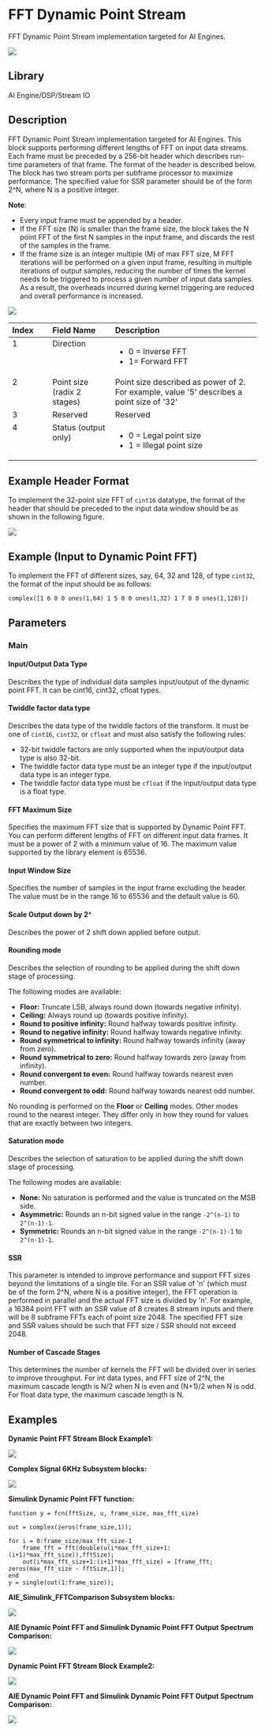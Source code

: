 # FFT Dynamic Point Stream
FFT Dynamic Point Stream implementation targeted for AI Engines.
  
![](./Images/block.png)  

## Library

AI Engine/DSP/Stream IO

## Description

FFT Dynamic Point Stream implementation targeted for AI Engines. This
block supports performing different lengths of FFT on input data
streams. Each frame must be preceded by a 256-bit header which describes
run-time parameters of that frame. The format of the header is described
below. The block has two stream ports per subframe processor to maximize
performance. The specified value for SSR parameter should be of the form
2^N, where N is a positive integer.

**Note**:

- Every input frame must be appended by a header.
- If the FFT size (N) is smaller than the frame size, the block takes
  the N point FFT of the first N samples in the input frame, and
  discards the rest of the samples in the frame.
- If the frame size is an integer multiple (M) of max FFT size, M FFT
  iterations will be performed on a given input frame, resulting in
  multiple iterations of output samples, reducing the number of times
  the kernel needs to be triggered to process a given number of input
  data samples. As a result, the overheads incurred during kernel
  triggering are reduced and overall performance is increased.



![](./Images/vid1664274231317.png)


<table>
<colgroup>
<col style="width: 16%" />
<col style="width: 25%" />
<col style="width: 58%" />
</colgroup>
<thead class="thead" style="text-align:left;">
<tr class="header row">
<th id="d117526e90" class="entry cellrowborder"
style="vertical-align: top">Index</th>
<th id="d117526e93" class="entry cellrowborder"
style="vertical-align: top">Field Name</th>
<th id="d117526e96" class="entry cellrowborder"
style="vertical-align: top">Description</th>
</tr>
</thead>
<tbody class="tbody">
<tr class="odd row">
<td class="entry cellrowborder" style="vertical-align: top"
headers="d117526e90 ">1</td>
<td class="entry cellrowborder" style="vertical-align: top"
headers="d117526e93 ">Direction</td>
<td class="entry cellrowborder" style="vertical-align: top"
headers="d117526e96 "><ul>
<li>0 = Inverse FFT</li>
<li>1= Forward FFT</li>
</ul></td>
</tr>
<tr class="even row">
<td class="entry cellrowborder" style="vertical-align: top"
headers="d117526e90 ">2</td>
<td class="entry cellrowborder" style="vertical-align: top"
headers="d117526e93 ">Point size (radix 2 stages)</td>
<td class="entry cellrowborder" style="vertical-align: top"
headers="d117526e96 ">Point size described as power of 2. For example,
value '5' describes a point size of '32'</td>
</tr>
<tr class="odd row">
<td class="entry cellrowborder" style="vertical-align: top"
headers="d117526e90 ">3</td>
<td class="entry cellrowborder" style="vertical-align: top"
headers="d117526e93 ">Reserved</td>
<td class="entry cellrowborder" style="vertical-align: top"
headers="d117526e96 ">Reserved</td>
</tr>
<tr class="even row">
<td class="entry cellrowborder" style="vertical-align: top"
headers="d117526e90 ">4</td>
<td class="entry cellrowborder" style="vertical-align: top"
headers="d117526e93 ">Status (output only)</td>
<td class="entry cellrowborder" style="vertical-align: top"
headers="d117526e96 "><ul>
<li>0 = Legal point size</li>
<li>1 = Illegal point size</li>
</ul></td>
</tr>
</tbody>
</table>


## Example Header Format

To implement the 32-point size FFT of `cint16` datatype, the format of
the header that should be preceded to the input data window should be as
shown in the following figure.


![](./Images/jvr1664274761052.png)

## Example (Input to Dynamic Point FFT)

To implement the FFT of different sizes, say, 64, 32 and 128, of type
`cint32`, the format of the input should be as follows:

``` pre
complex([1 6 0 0 ones(1,64) 1 5 0 0 ones(1,32) 1 7 0 0 ones(1,128)])
```

## Parameters

### Main  
#### Input/Output Data Type

Describes the type of individual data samples input/output of the
  dynamic point FFT. It can be cint16, cint32, cfloat types.

#### Twiddle factor data type
Describes the data type of the twiddle factors of the transform. It must be one of `cint16`, `cint32`, or `cfloat` and must also satisfy the following rules:
* 32-bit twiddle factors are only supported when the input/output data type is also 32-bit.
* The twiddle factor data type must be an integer type if the input/output data type is an integer type.
* The twiddle factor data type must be `cfloat` if the input/output data type is a float type.

#### FFT Maximum Size

Specifies the maximum FFT size that is supported by Dynamic Point FFT.
  You can perform different lengths of FFT on different input data
  frames. It must be a power of 2 with a minimum value of 16. The
  maximum value supported by the library element is 65536.

#### Input Window Size

Specifies the number of samples in the input frame excluding the
  header. The value must be in the range 16 to 65536 and the default
  value is 60.

#### Scale Output down by 2^

Describes the power of 2 shift down applied before output.

#### Rounding mode

Describes the selection of rounding to be applied during the shift down stage of processing.

The following modes are available:
* **Floor:** Truncate LSB, always round down (towards negative infinity).
* **Ceiling:** Always round up (towards positive infinity).
* **Round to positive infinity:** Round halfway towards positive infinity.
* **Round to negative infinity:** Round halfway towards negative infinity.
* **Round symmetrical to infinity:** Round halfway towards infinity (away from zero).
* **Round symmetrical to zero:** Round halfway towards zero (away from infinity).
* **Round convergent to even:** Round halfway towards nearest even number.
* **Round convergent to odd:** Round halfway towards nearest odd number.

No rounding is performed on the **Floor** or **Ceiling** modes. Other modes round to the nearest integer. They differ only in how they round for values that are exactly between two integers.

#### Saturation mode

Describes the selection of saturation to be applied during the shift down stage of processing.

The following modes are available:
* **None:** No saturation is performed and the value is truncated on the MSB side.
* **Asymmetric:** Rounds an n-bit signed value in the range `-2^(n-1)` to `2^(n-1)-1`.
* **Symmetric:** Rounds an n-bit signed value in the range `-2^(n-1)-1` to `2^(n-1)-1`.

#### SSR

This parameter is intended to improve performance and support FFT
  sizes beyond the limitations of a single tile. For an SSR value of 'n'
  (which must be of the form 2^N, where N is a positive integer), the
  FFT operation is performed in parallel and the actual FFT size is
  divided by 'n'. For example, a 16384 point FFT with an SSR value of 8
  creates 8 stream inputs and there will be 8 subframe FFTs each of
  point size 2048. The specified FFT size and SSR values should be such
  that FFT size / SSR should not exceed 2048.

####  Number of Cascade Stages
This determines the number of kernels the FFT will be divided over in series to improve throughput. For int data types, and FFT size of 2^N, the maximum cascade length is N/2 when N is even and (N+1)/2 when N is odd. For float data type, the maximum cascade length is N.

## Examples

**Dynamic Point FFT Stream Block Example1:**

![](./Images/DynamicFFT_Stream_Ex1.png)

**Complex Signal 6KHz Subsystem blocks:**

![](./Images/ComplexSignal_6KHz.png)

**Simulink Dynamic Point FFT function:**

``` pre
function y = fcn(fftSize, u, frame_size, max_fft_size)

out = complex(zeros(frame_size,1));

for i = 0:frame_size/max_fft_size-1
    frame_fft = fft(double(u(i*max_fft_size+1:(i+1)*max_fft_size)),fftSize);
    out(i*max_fft_size+1:(i+1)*max_fft_size) = [frame_fft; zeros(max_fft_size - fftSize,1)];
end
y = single(out(1:frame_size));
```
**AIE_Simulink_FFTComparison Subsystem blocks:**

![](./Images/AIE_Simulink_FFTComparison.png)

**AIE Dynamic Point FFT and Simulink Dynamic Point FFT Output Spectrum Comparison:**

![](./Images/AIE_Simulink_DynamicFFT_Comparison.png)

**Dynamic Point FFT Stream Block Example2:**

![](./Images/DynamicFFT_Stream_Ex2.png)

**AIE Dynamic Point FFT and Simulink Dynamic Point FFT Output Spectrum Comparison:**

![](./Images/AIE_Simulink_DynamicFFT_Comparison_Ex2.png)


